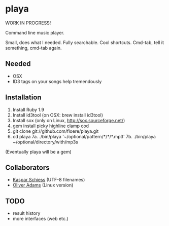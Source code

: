 playa
=====

WORK IN PROGRESS!

Command line music player.

Small, does what I needed. Fully searchable. Cool shortcuts. Cmd-tab, tell it something, cmd-tab again.

Needed
------

* OSX 
* ID3 tags on your songs help tremendously

Installation
------------

1. Install Ruby 1.9
2. Install id3tool (on OSX: brew install id3tool)
3. Install sox (only on Linux, http://sox.sourceforge.net/)
4. gem install picky highline clamp cod
5. git clone git://github.com/floere/playa.git
6. cd playa
7a. ./bin/playa '~/optional/pattern/\*/\*/*.mp3'
7b. ./bin/playa ~/optional/directory/with/mp3s

(Eventually playa will be a gem)

Collaborators
-------------

* [Kaspar Schiess](http://github.com/kschiess) (UTF-8 filenames)
* [Oliver Adams](http://github.com/oadams) (Linux version)

TODO
----

* result history
* more interfaces (web etc.)